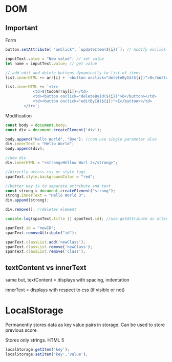 # DOM
## Important

Form
```javascript
button.setAttribute( "onClick", `updateItem(${i})`); // modify onclick call of button

inputText.value = "New value"; // set value
let name = inputText.value; // get value

// add edit and delete buttons dynamically to list of items 
list.innerHTML += arr[i] + `<button onclick="deleteById(${i})">D</button>` + `<button onclick="editById(${i})">E</button><br>`;

list.innerHTML += `<tr>
            <td>${todoArray[i]}</td>
            <td><button onclick="deleteById(${i})">D</button></td>
            <td><button onclick="editById(${i})">E</button></td>
        </tr>`;
```

Modification
```javascript
const body = document.body;
const div = document.createElement('div');

body.append("Hello World", "Bye"); //can use single parameter also
div.innerText = "Hello World";
body.append(div);

//new div
div.innerHTML = "<strong>Hellow Worl 2</strong>";

//directly access css or style tags
spanText.style.backgroundColor = "red";

//better way is to separate attribute and text
const strong = document.createElement("strong");
strong.innerText = "Hello World 3";
div.append(strong);

div.remove(); //deletes element

console.log(spanText.title || spanText.id); //use getAttribute as alternative

spanText.id = "newID";
spanText.removeAttribute("id");

spanText.classList.add('newClass');
spanText.classList.remove('newClass');
spanText.classList.remove('class');
```

## textContent vs innerText
same but, textContent = displays with spacing, indentation

innerText = displays with respect to css (if visible or not)

# LocalStorage
Permanently stores data as key value pairs in storage. Can be used to store previous score

Stores only strings. HTML 5

```javascript
localStorage.getItem('key');
localStorage.setItem('key','value');
```
